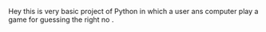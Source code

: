 Hey this is very basic project of Python in which a user ans computer play a game for guessing the right no . 
